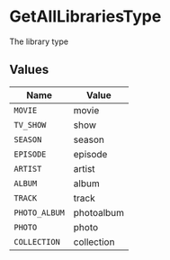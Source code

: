 # GetAllLibrariesType

The library type


## Values

| Name          | Value         |
| ------------- | ------------- |
| `MOVIE`       | movie         |
| `TV_SHOW`     | show          |
| `SEASON`      | season        |
| `EPISODE`     | episode       |
| `ARTIST`      | artist        |
| `ALBUM`       | album         |
| `TRACK`       | track         |
| `PHOTO_ALBUM` | photoalbum    |
| `PHOTO`       | photo         |
| `COLLECTION`  | collection    |